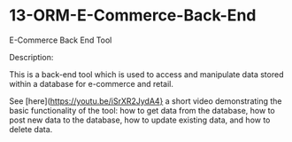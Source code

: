 # 13-ORM-E-Commerce-Back-End
E-Commerce Back End Tool

Description:

This is a back-end tool which is used to access and manipulate data stored within a database for e-commerce and retail. 

See [here](https://youtu.be/iSrXR2JydA4} a short video demonstrating the basic functionality of the tool: how to get data from the database, how to post new data to the database, how to update existing data, and how to delete data.
